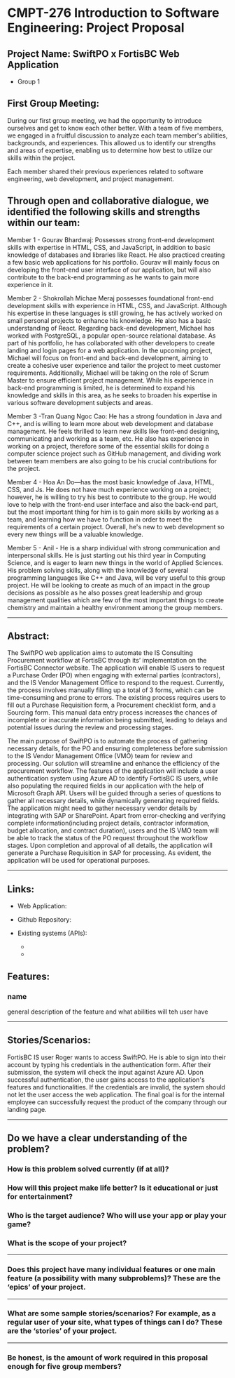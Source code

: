 # CMPT-276 Introduction to Software Engineering: Project Proposal

## Project Name: SwiftPO x FortisBC Web Application
- Group 1



## First Group Meeting:

During our first group meeting, we had the opportunity to introduce ourselves and get to know each other better. With a team of five members, we engaged in a fruitful discussion to analyze each team member's abilities, backgrounds, and experiences. This allowed us to identify our strengths and areas of expertise, enabling us to determine how best to utilize our skills within the project.

Each member shared their previous experiences related to software engineering, web development, and project management.

## Through open and collaborative dialogue, we identified the following skills and strengths within our team:

Member 1 - Gourav Bhardwaj: Possesses strong front-end development skills with expertise in HTML, CSS, and JavaScript, in addition to basic knowledge of databases and libraries like React. He also practiced creating a few basic web applications for his portfolio. Gourav will mainly focus on developing the front-end user interface of our application, but will also contribute to the back-end programming as he wants to gain more experience in it.

Member 2 -  Shokrollah Michae Meraj possesses foundational front-end development skills with experience in HTML, CSS, and JavaScript. Although his expertise in these languages is still growing, he has actively worked on small personal projects to enhance his knowledge. He also has a basic understanding of React. Regarding back-end development, Michael has worked with PostgreSQL, a popular open-source relational database. As part of his portfolio, he has collaborated with other developers to create landing and login pages for a web application. In the upcoming project, Michael will focus on front-end and back-end development, aiming to create a cohesive user experience and tailor the project to meet customer requirements. Additionally, Michael will be taking on the role of Scrum Master to ensure efficient project management. While his experience in back-end programming is limited, he is determined to expand his knowledge and skills in this area, as he seeks to broaden his expertise in various software development subjects and areas.

Member 3 -Tran Quang Ngoc Cao: He has a strong foundation in Java and C++, and is willing to learn more about web development and database management. He feels thrilled to learn new skills like front-end designing, communicating and working as a team, etc. He also has experience in working on a project, therefore some of the essential skills for doing a computer science project such as GitHub management, and dividing work between team members are also going to be his crucial contributions for the project.

Member 4 - Hoa An Do—has the most basic knowledge of Java, HTML, CSS, and Js. He does not have much experience working on a project; however, he is willing to try his best to contribute to the group. He would love to help with the front-end user interface and also the back-end part, but the most important thing for him is to gain more skills by working as a team, and learning how we have to function in order to meet the requirements of a certain project. Overall, he's new to web development so every new things will be a valuable knowledge.


Member 5 - Anil - He is a sharp individual with strong communication 
and interpersonal skills. He is just starting out his third year in 
Computing Science, and is eager to learn new things in the world of Applied Sciences. His problem solving skills, along with the knowledge of several programming languages like C++ and Java, will be very useful to this group project. He will be looking to create as much of an impact in the group decisions as possible as he also posses great leadership and group management qualities which are few of the most important things to create chemistry and maintain a healthy environment among the group members. 
___

## Abstract:

The SwiftPO web application aims to automate the IS Consulting 
Procurement workflow at FortisBC through its’ implementation on the FortisBC Connector website.
The application will enable IS users to request a Purchase Order (PO) when engaging with external parties (contractors), and the IS Vendor Management Office to respond to the request. Currently, the process involves manually filling up a total of 3 forms, which can be time-consuming and prone to errors. The existing process requires users to fill out a Purchase Requisition form, a Procurement checklist form, and a Sourcing form. This manual data entry process increases the chances of incomplete or inaccurate information being submitted, leading to delays and potential issues during the review and processing stages.

The main purpose of SwiftPO is to automate the process of gathering necessary details, for the PO and ensuring completeness before submission to the IS Vendor Management Office (VMO) team for review and processing. Our solution will streamline and enhance the efficiency of the procurement workflow. The features of the application will include a user authentication system using Azure AD to identify FortisBC IS users, while also populating the required fields in our application with the help of Microsoft Graph API. Users will be guided through a series of questions to gather all necessary details, while dynamically generating required fields. The application might need to gather necessary vendor details by integrating with SAP or SharePoint. Apart from error-checking and verifying complete information(including project details, contractor information, budget allocation, and contract duration), users and the IS VMO team will be able to track the status of the PO request throughout the workflow stages. Upon completion and approval of all details, the application will generate a Purchase Requisition in SAP for processing. As evident, the application will be used for operational purposes.
___
## Links:
- Web Application:


- Github Repository:


- Existing systems (APIs):

   - 
   - 
## Features:


### name


general description of the feature and what abilities will teh user have


___
## Stories/Scenarios:

FortisBC IS user Roger wants to access SwiftPO. He is able to sign into their account by typing his credentials in the authentication form. After their submission, the system will check the input against Azure AD. Upon successful authentication, the user gains access to the application's features and functionalities. If the credentials are invalid, the system should not let the user access the web application. The final goal is for the internal employee can successfully request the product of the company through our landing page.





___
 
## Do we have a clear understanding of the problem?



### How is this problem solved currently (if at all)?



### How will this project make life better? Is it educational or just for entertainment?



### Who is the target audience? Who will use your app or play your game?



### What is the scope of your project?



___

### Does this project have many individual features or one main feature (a possibility with many subproblems)? These are the ‘epics’ of your project.




___

### What are some sample stories/scenarios? For example, as a regular user of your site, what types of things can I do?  These are the ‘stories’ of your project.




___

### Be honest, is the amount of work required in this proposal enough for five group members?





